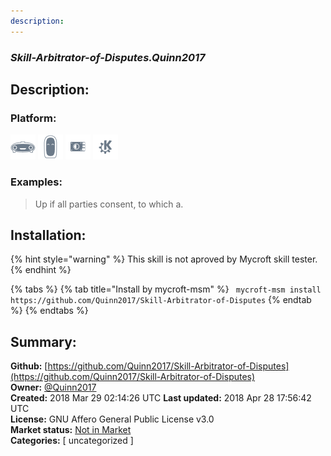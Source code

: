 ```yaml
---
description: 
---
```


### _Skill-Arbitrator-of-Disputes.Quinn2017_  
## Description:  
  
  
### Platform:  
 ![Mark I](../.gitbook/assets/mark-1-icon.png)  ![Mark II](../.gitbook/assets/mark-2-icon.png)  ![Picroft](../.gitbook/assets/picroft-icon.png)  ![plasmoid](../.gitbook/assets/kde.png)   
### Examples:  
> Up if all parties consent, to which a.  
  
## Installation:  
{% hint style="warning" %}
This skill is not aproved by Mycroft skill tester.
{% endhint %}
    
{% tabs %}
{% tab title="Install by mycroft-msm" %}
``` mycroft-msm install https://github.com/Quinn2017/Skill-Arbitrator-of-Disputes```
{% endtab %}
  {% endtabs %}
    
## Summary:  
**Github:** [https://github.com/Quinn2017/Skill-Arbitrator-of-Disputes](https://github.com/Quinn2017/Skill-Arbitrator-of-Disputes)  
**Owner:** [@Quinn2017](https://github.com/Quinn2017)  
**Created:** 2018 Mar 29 02:14:26 UTC  **Last updated:** 2018 Apr 28 17:56:42 UTC  
**License:** GNU Affero General Public License v3.0  
**Market status:** [Not in Market](https://market.mycroft.ai/skill/)  
**Categories:** [ uncategorized ]   
